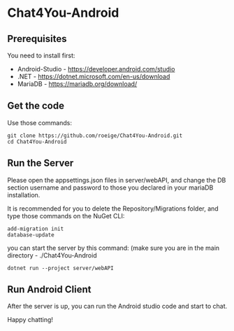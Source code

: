 # Chat4You-Android

## Prerequisites

You need to install first:

- Android-Studio - https://developer.android.com/studio
- .NET - https://dotnet.microsoft.com/en-us/download
- MariaDB - https://mariadb.org/download/


## Get the code
Use those commands:

```
git clone https://github.com/roeige/Chat4You-Android.git
cd Chat4You-Android
```

## Run the Server

Please open the appsettings.json files in server/webAPI, and change the DB section username and password to those you declared in your mariaDB installation.

It is recommended for you to delete the Repository/Migrations folder, and type those commands on the NuGet CLI:

```
add-migration init
database-update
```

you can start the server by this command: (make sure you are in the main directory - ./Chat4You-Android
```
dotnet run --project server/webAPI
```

## Run Android Client

After the server is up, you can run the Android studio code and start to chat.

Happy chatting!
